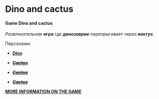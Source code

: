 # Dino and cactus
#### Game Dino and cactus 
_Развлекательная_ **игра** где ***динозаврик*** перепрыгивает через ***кактус***.

Персонажи:
- ***[Dino](./img/dino.jpg)***

- ***~~[Cactus](./img/cactus.jpg)~~***

- ***~~[Cactus](./img/cactus1.jpg)~~***

- ***~~[Cactus](./img/cactus2.jpg)~~***



__[MORE INFORMATION ON THE GAME](https://dino-chrome.com/)__






